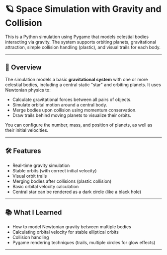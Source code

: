 # 🪐 Space Simulation with Gravity and Collision

This is a Python simulation using Pygame that models celestial bodies interacting via gravity. The system supports orbiting planets, gravitational attraction, simple collision handling (plastic), and visual trails for each body.

---

## 🌌 Overview

The simulation models a basic **gravitational system** with one or more celestial bodies, including a central static "star" and orbiting planets. It uses Newtonian physics to:

- Calculate gravitational forces between all pairs of objects.
- Simulate orbital motion around a central body.
- Merge bodies upon collision using momentum conservation.
- Draw trails behind moving planets to visualize their orbits.

You can configure the number, mass, and position of planets, as well as their initial velocities.

---

## 🛠️ Features

- Real-time gravity simulation
- Stable orbits (with correct initial velocity)
- Visual orbit trails
- Merging bodies after collisions (plastic collision)
- Basic orbital velocity calculation
- Central star can be rendered as a dark circle (like a black hole)

---

## 📚 What I Learned

- How to model Newtonian gravity between multiple bodies
- Calculating orbital velocity for stable elliptical orbits
- Collision handling
- Pygame rendering techniques (trails, multiple circles for glow effects)
---

